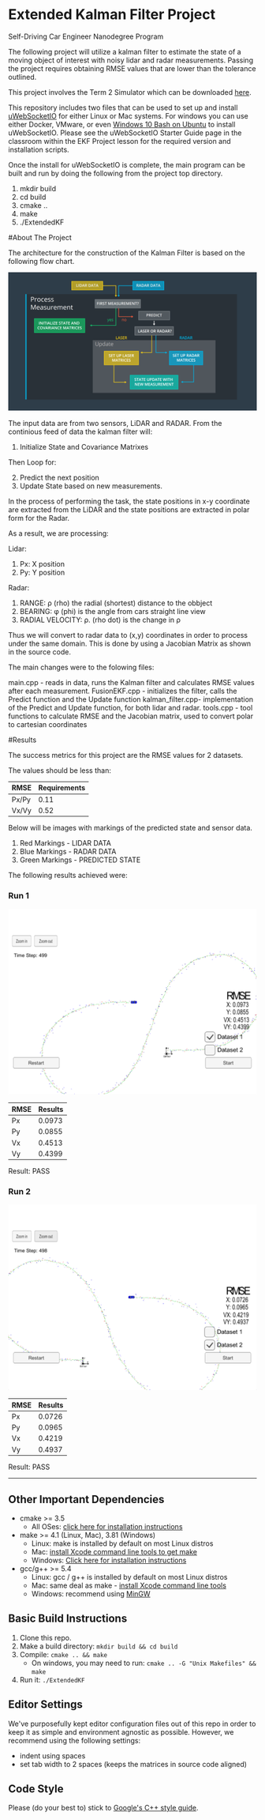 # Extended Kalman Filter Project 
Self-Driving Car Engineer Nanodegree Program

The following project will utilize a kalman filter to estimate the state of a moving object of interest with noisy lidar and radar measurements. Passing the project requires obtaining RMSE values that are lower than the tolerance outlined. 

This project involves the Term 2 Simulator which can be downloaded [here](https://github.com/udacity/self-driving-car-sim/releases).

This repository includes two files that can be used to set up and install [uWebSocketIO](https://github.com/uWebSockets/uWebSockets) for either Linux or Mac systems. For windows you can use either Docker, VMware, or even [Windows 10 Bash on Ubuntu](https://www.howtogeek.com/249966/how-to-install-and-use-the-linux-bash-shell-on-windows-10/) to install uWebSocketIO. Please see the uWebSocketIO Starter Guide page in the classroom within the EKF Project lesson for the required version and installation scripts.

Once the install for uWebSocketIO is complete, the main program can be built and run by doing the following from the project top directory.

1. mkdir build
2. cd build
3. cmake ..
4. make
5. ./ExtendedKF

#About The Project

The architecture for the construction of the Kalman Filter is based on the following flow chart.

![alt text](imgs/KalmanFilterFlowChart.png)

The input data are from two sensors, LiDAR and RADAR. From the continious feed of data the kalman filter will:

1. Initialize State and Covariance Matrixes

Then Loop for:

2. Predict the next position
3. Update State based on new measurements.

In the process of performing the task, the state positions in x-y coordinate are extracted from the LiDAR and the state positions are extracted in polar form for the Radar.

As a result, we are processing:

Lidar:

1. Px: X position
2. Py: Y position

Radar:

1. RANGE: ρ (rho) the radial (shortest) distance to the obbject
2. BEARING: φ (phi) is the angle from cars straight line view
3. RADIAL VELOCITY: ρ. (rho dot) is the change in ρ

Thus we will convert to radar data to (x,y) coordinates in order to process under the same domain. This is done by using a Jacobian Matrix as shown in the source code.


The main changes were to the folowing files:

main.cpp - reads in data, runs the Kalman filter and calculates RMSE values after each measurement.
FusionEKF.cpp - initializes the filter, calls the Predict function and the Update function
kalman_filter.cpp- implementation of the Predict and Update function, for both lidar and radar.
tools.cpp - tool functions to calculate RMSE and the Jacobian matrix, used to convert polar to cartesian coordinates


#Results

The success metrics for this project are the RMSE values for 2 datasets.

The values should be less than:

| RMSE | Requirements |
|------|--------------|
| Px/Py | 0.11 |
| Vx/Vy | 0.52 |

Below will be images with markings of the predicted state and sensor data.

1. Red Markings - LIDAR DATA
2. Blue Markings - RADAR DATA
3. Green Markings - PREDICTED STATE

The following results achieved were:

### Run 1

![alt text](imgs/Dataset1.png)

| RMSE | Results |
|------|--------------|
| Px | 0.0973 |
| Py | 0.0855 |
| Vx | 0.4513 |
| Vy | 0.4399 |

Result: PASS

### Run 2

![alt text](imgs/Dataset2.png)

| RMSE | Results |
|------|--------------|
| Px | 0.0726 |
| Py | 0.0965 |
| Vx | 0.4219 |
| Vy | 0.4937 |

Result: PASS

---

## Other Important Dependencies

* cmake >= 3.5
  * All OSes: [click here for installation instructions](https://cmake.org/install/)
* make >= 4.1 (Linux, Mac), 3.81 (Windows)
  * Linux: make is installed by default on most Linux distros
  * Mac: [install Xcode command line tools to get make](https://developer.apple.com/xcode/features/)
  * Windows: [Click here for installation instructions](http://gnuwin32.sourceforge.net/packages/make.htm)
* gcc/g++ >= 5.4
  * Linux: gcc / g++ is installed by default on most Linux distros
  * Mac: same deal as make - [install Xcode command line tools](https://developer.apple.com/xcode/features/)
  * Windows: recommend using [MinGW](http://www.mingw.org/)

## Basic Build Instructions

1. Clone this repo.
2. Make a build directory: `mkdir build && cd build`
3. Compile: `cmake .. && make` 
   * On windows, you may need to run: `cmake .. -G "Unix Makefiles" && make`
4. Run it: `./ExtendedKF `

## Editor Settings

We've purposefully kept editor configuration files out of this repo in order to
keep it as simple and environment agnostic as possible. However, we recommend
using the following settings:

* indent using spaces
* set tab width to 2 spaces (keeps the matrices in source code aligned)

## Code Style

Please (do your best to) stick to [Google's C++ style guide](https://google.github.io/styleguide/cppguide.html).

